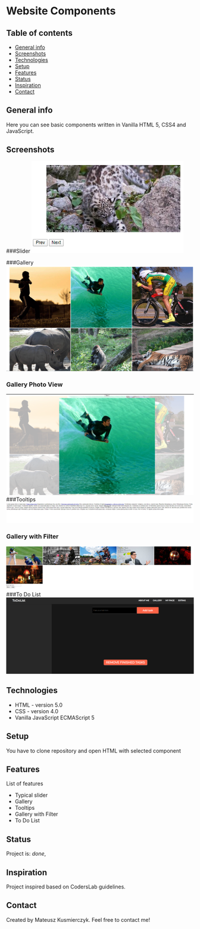 # Website Components

## Table of contents
* [General info](#general-info)
* [Screenshots](#screenshots)
* [Technologies](#technologies)
* [Setup](#setup)
* [Features](#features)
* [Status](#status)
* [Inspiration](#inspiration)
* [Contact](#contact)

## General info
Here you can see basic components written in Vanilla HTML 5, CSS4 and JavaScript. 

## Screenshots
###Slider
![Slider](./images/slider.png)

###Gallery
![ Gallery ](./images/gallery.png)
### Gallery Photo View
![ Plans ](./images/gallery-photo.png)
###Tooltips
![ Tooltips](./images/tooltip.png)
### Gallery with Filter
![ Tooltips ](./images/gallery-with-filter.png)
###To Do List
![ To Do List](./images/to-do-list.png)

## Technologies
* HTML - version 5.0
* CSS - version 4.0
* Vanilla JavaScript ECMAScript 5

## Setup
You have to clone repository and open HTML with selected component

## Features
List of features 
* Typical slider
* Gallery
* Tooltips
* Gallery with Filter
* To Do List

## Status
Project is: _done_, 

## Inspiration
Project inspired based on CodersLab guidelines. 

## Contact
Created by Mateusz Kusmierczyk. Feel free to contact me!



